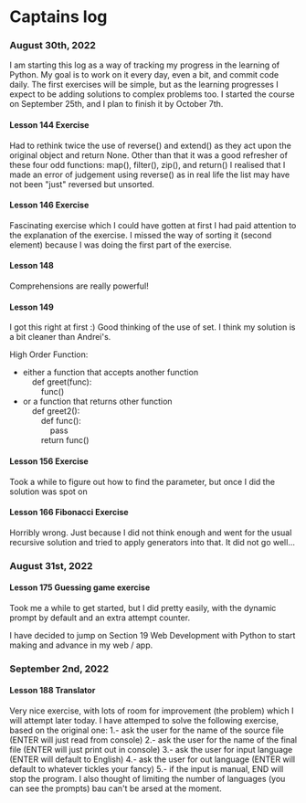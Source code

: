 # Captains log

### August 30th, 2022
I am starting  this log as a way of tracking my progress in the learning of Python.
My goal is to work on it every day, even a bit, and commit code daily.
The first exercises will be simple, but as the learning progresses I expect to be adding solutions to complex problems too.
I started the course on September 25th, and I plan to finish it by October 7th.

#### Lesson 144 Exercise
Had to rethink twice the use of reverse() and extend() as they act upon the original object and return None. Other than that it was a good refresher of these four odd functions: map(), filter(), zip(), and return()
I realised that I made an error of judgement using reverse() as in real life the list may have not been "just" reversed but unsorted.

#### Lesson 146 Exercise
Fascinating exercise which I could have gotten at first I had paid attention to the explanation of the exercise. I missed the way of sorting it (second element) because I was doing the first part of the exercise.

#### Lesson 148
Comprehensions are really powerful!

#### Lesson 149
I got this right at first :) Good thinking of the use of set. I think my solution is a bit cleaner than Andrei's.

High Order Function:
 - either a function that accepts another function<br /> 
&nbsp;&nbsp;&nbsp;&nbsp;def greet(func):<br />
&nbsp;&nbsp;&nbsp;&nbsp;&nbsp;&nbsp;&nbsp;&nbsp;func()<br />
- or a function that returns other function<br />
&nbsp;&nbsp;&nbsp;&nbsp;def greet2(): <br />
&nbsp;&nbsp;&nbsp;&nbsp;&nbsp;&nbsp;&nbsp;&nbsp;def func():<br /> 
&nbsp;&nbsp;&nbsp;&nbsp;&nbsp;&nbsp;&nbsp;&nbsp;&nbsp;&nbsp;&nbsp;&nbsp;pass<br /> 
&nbsp;&nbsp;&nbsp;&nbsp;&nbsp;&nbsp;&nbsp;&nbsp;return func()<br />

#### Lesson 156 Exercise
Took a while to figure out how to find the parameter, but once I did the solution was spot on

#### Lesson 166 Fibonacci Exercise
Horribly wrong. Just because I did not think enough and went for the usual recursive solution and tried to apply generators into that. It did not go well...

### August 31st, 2022

#### Lesson 175 Guessing game exercise
Took me a while to get started, but I did pretty easily, with the dynamic prompt by default and an extra attempt counter.

I have decided to jump on Section 19 Web Development with Python to start making and advance in my web / app.

### September 2nd, 2022

#### Lesson 188 Translator
Very nice exercise, with lots of room for improvement (the problem) which I will attempt later today. I have attemped to solve the following exercise, based on the original one:
1.- ask the user for the name of the source file (ENTER will just read from console)
2.- ask the user for the name of the final file (ENTER will just print out in console)
3.- ask the user for input language (ENTER will default to English)
4.- ask the user for out language (ENTER will default to whatever tickles your fancy)
5.- if the input is manual, END will stop the program.
I also thought of limiting the number of languages (you can see the prompts) bau can't be arsed at the moment.


